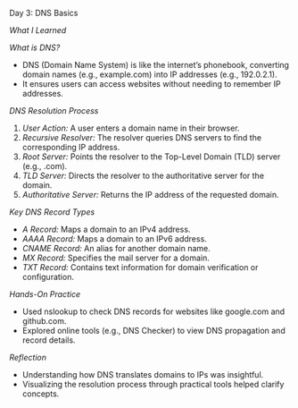 Day 3: DNS Basics  

*What I Learned*  

*What is DNS?*  
- DNS (Domain Name System) is like the internet’s phonebook, converting domain names (e.g., example.com) into IP addresses (e.g., 192.0.2.1).  
- It ensures users can access websites without needing to remember IP addresses.  

*DNS Resolution Process*  
1. *User Action:* A user enters a domain name in their browser.  
2. *Recursive Resolver:* The resolver queries DNS servers to find the corresponding IP address.  
3. *Root Server:* Points the resolver to the Top-Level Domain (TLD) server (e.g., .com).  
4. *TLD Server:* Directs the resolver to the authoritative server for the domain.  
5. *Authoritative Server:* Returns the IP address of the requested domain.  

*Key DNS Record Types*  
- *A Record:* Maps a domain to an IPv4 address.  
- *AAAA Record:* Maps a domain to an IPv6 address.  
- *CNAME Record:* An alias for another domain name.  
- *MX Record:* Specifies the mail server for a domain.  
- *TXT Record:* Contains text information for domain verification or configuration.  

*Hands-On Practice*  
- Used nslookup to check DNS records for websites like google.com and github.com.  
- Explored online tools (e.g., DNS Checker) to view DNS propagation and record details.  

*Reflection*  
- Understanding how DNS translates domains to IPs was insightful.  
- Visualizing the resolution process through practical tools helped clarify concepts.  
